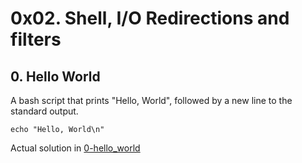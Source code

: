 # 0x02. Shell, I/O Redirections and filters

## 0. Hello World
A bash script that prints "Hello, World", followed by a new line to the standard output.
```
echo "Hello, World\n"
```

Actual solution in [0-hello_world](./0-hello_world)
